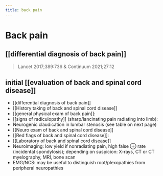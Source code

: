 ```yaml
---
title: back pain
---
```

# Back pain

## [[differential diagnosis of back pain]]

> Lancet 2017;389:736 & Continuum 2021;27:12

## initial [[evaluation of back and spinal cord disease]]

* [[differential diagnosis of back pain]]
* [[History taking of back and spinal cord disease]]
* [[general physical exam of back pain]]:
* [[signs of radiculopathy]] (sharp/lancinating pain radiating into limb):
* Neurogenic claudication in lumbar stenosis (see table on next page)
* [[Neuro exam of back and spinal cord disease]]
* [[Red flags of back and spinal cord disease]]:
* [[Laboratory of back and spinal cord disease]]
* Neuroimaging: low yield if nonradiating pain, high false ⊕ rate (incidental spondylosis); depending on suspicion: X-rays, CT or CT myelography, MRI, bone scan
* EMG/NCS: may be useful to distinguish root/plexopathies from peripheral neuropathies
